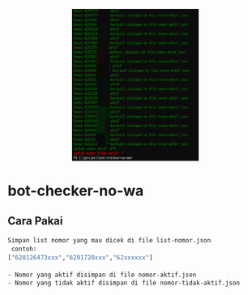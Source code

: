 <p align="center">
<img src="https://raw.githubusercontent.com/Sansekai/bot-checker-no-wa/refs/heads/main/image.jpg" width="250" height="300"/>
<br>
</p>

 # bot-checker-no-wa

 ## Cara Pakai
```bash
Simpan list nomor yang mau dicek di file list-nomor.json
 contoh:
["628126473xxx","6291728xxx","62xxxxxx"]

- Nomor yang aktif disimpan di file nomor-aktif.json
- Nomor yang tidak aktif disimpan di file nomor-tidak-aktif.json
```
